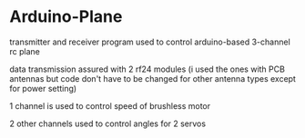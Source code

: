 # Arduino-Plane
transmitter and receiver program used to control arduino-based   3-channel rc plane 

data transmission assured with 2 rf24 modules (i used the ones with PCB antennas but code don't have to be changed for other antenna types except for power setting)

1 channel is used to control speed of brushless motor 

2 other channels used to control angles for 2 servos
